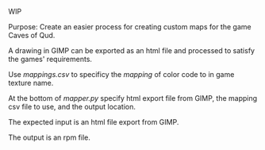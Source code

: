 WIP

Purpose: Create an easier process for creating custom maps for the game 
Caves of Qud.

A drawing in GIMP can be exported as an html file and processed to satisfy the 
games' requirements.

Use *mappings.csv* to specificy the _mapping_ of color code to in game 
texture name.

At the bottom of *mapper.py* specify html export file from GIMP, the mapping 
csv file to use, and the output location.

The expected input is an html file export from GIMP.

The output is an rpm file.
